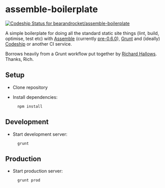 assemble-boilerplate
====================

[ ![Codeship Status for bearandrocket/assemble-boilerplate](https://codeship.io/projects/9c890ac0-11eb-0132-b5cc-6e89f715e7d6/status)](https://codeship.io/projects/33158)

A simple boilerplate for doing all the standard static site things (lint, build, optimise, test etc) with [Assemble](http://assemble.io/) (currently [pre-0.6.0](https://github.com/assemble/assemble/issues/551)), [Grunt](http://gruntjs.com/) and (ideally) [Codeship](http://codeship.io/) or another CI service.

Borrows heavily from a Grunt workflow put together by [Richard Hallows](http://richardhallows.com/). Thanks, Rich.

## Setup

* Clone repository
* Install dependencies:

        npm install

## Development

* Start development server:

        grunt

## Production

* Start production server:

        grunt prod

